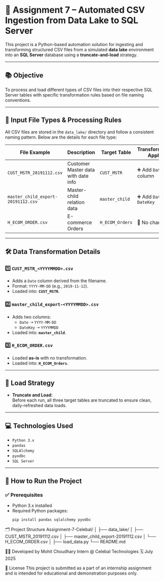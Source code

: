 # 🚀 Assignment 7 – Automated CSV Ingestion from Data Lake to SQL Server

This project is a Python-based automation solution for ingesting and transforming structured CSV files from a simulated **data lake** environment into an **SQL Server** database using a **truncate-and-load** strategy.

---

## 📚 Objective

To process and load different types of CSV files into their respective SQL Server tables with specific transformation rules based on file naming conventions.

---

## 📂 Input File Types & Processing Rules

All CSV files are stored in the `data_lake/` directory and follow a consistent naming pattern. Below are the details for each file type:

| File Example                          | Description                            | Target Table       | Transformations Applied |
|--------------------------------------|----------------------------------------|--------------------|--------------------------|
| `CUST_MSTR_20191112.csv`             | Customer Master data with date info    | `CUST_MSTR`        | ➕ Add `Date` column     |
| `master_child_export-20191112.csv`   | Master-child relation data             | `master_child`     | ➕ Add `Date`, `DateKey` |
| `H_ECOM_ORDER.csv`                   | E-commerce Orders                      | `H_ECOM_Orders`    | 🚫 No changes            |

---

## 🛠️ Data Transformation Details

### 1️⃣ `CUST_MSTR_<YYYYMMDD>.csv`
- Adds a `Date` column derived from the filename.
- Format: `YYYY-MM-DD` (e.g., `2019-11-12`).
- Loaded into: **`CUST_MSTR`**.

### 2️⃣ `master_child_export-<YYYYMMDD>.csv`
- Adds two columns:
  - `Date` ➝ `YYYY-MM-DD`
  - `DateKey` ➝ `YYYYMMDD`
- Loaded into: **`master_child`**.

### 3️⃣ `H_ECOM_ORDER.csv`
- Loaded **as-is** with no transformation.
- Loaded into: **`H_ECOM_Orders`**.

---

## 🔁 Load Strategy

- **Truncate and Load**:  
  Before each run, all three target tables are truncated to ensure clean, daily-refreshed data loads.

---

## 💻 Technologies Used

- `Python 3.x`
- `pandas`
- `SQLAlchemy`
- `pyodbc`
- `SQL Server`

---

## 🧪 How to Run the Project

### ✅ Prerequisites

- Python 3.x installed
- Required Python packages:
  ```bash
  pip install pandas sqlalchemy pyodbc


🗂️ Project Structure
Assignment-7-Celebal/
│
├── data_lake/
│   ├── CUST_MSTR_20191112.csv
│   ├── master_child_export-20191112.csv
│   └── H_ECOM_ORDER.csv
│
├── load_data.py
└── README.md

👨‍💻 Developed by
Mohit Choudhary
Intern @ Celebal Technologies
🗓️ July 2025


📎 License
This project is submitted as a part of an internship assignment and is intended for educational and demonstration purposes only.
